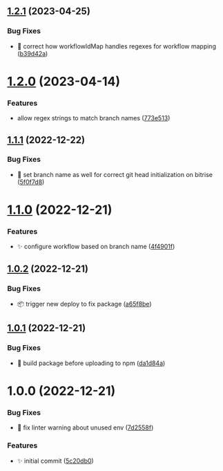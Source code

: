 ## [1.2.1](https://github.com/BerniWittmann/semantic-release-bitrise/compare/v1.2.0...v1.2.1) (2023-04-25)


### Bug Fixes

* :bug: correct how workflowIdMap handles regexes for workflow mapping ([b39d42a](https://github.com/BerniWittmann/semantic-release-bitrise/commit/b39d42a022d18c0c95bc6d44014a400d9c7833ac))

# [1.2.0](https://github.com/BerniWittmann/semantic-release-bitrise/compare/v1.1.1...v1.2.0) (2023-04-14)


### Features

* allow regex strings to match branch names ([773e513](https://github.com/BerniWittmann/semantic-release-bitrise/commit/773e513584510694b5131518879b029625b358ea))

## [1.1.1](https://github.com/BerniWittmann/semantic-release-bitrise/compare/v1.1.0...v1.1.1) (2022-12-22)


### Bug Fixes

* :bug: set branch name as well for correct git head initialization on bitrise ([5f0f7d8](https://github.com/BerniWittmann/semantic-release-bitrise/commit/5f0f7d81ee1e7ee2a35bbcf581cecf13d67cf505))

# [1.1.0](https://github.com/BerniWittmann/semantic-release-bitrise/compare/v1.0.2...v1.1.0) (2022-12-21)


### Features

* :sparkles: configure workflow based on branch name ([4f4901f](https://github.com/BerniWittmann/semantic-release-bitrise/commit/4f4901f6a887913a60fbd35367a053fceeb07101))

## [1.0.2](https://github.com/BerniWittmann/semantic-release-bitrise/compare/v1.0.1...v1.0.2) (2022-12-21)


### Bug Fixes

* :package: trigger new deploy to fix package ([a65f8be](https://github.com/BerniWittmann/semantic-release-bitrise/commit/a65f8be119efe2adf7a2ecc43733ffec5ba2067f))

## [1.0.1](https://github.com/BerniWittmann/semantic-release-bitrise/compare/v1.0.0...v1.0.1) (2022-12-21)


### Bug Fixes

* :construction_worker: build package before uploading to npm ([da1d84a](https://github.com/BerniWittmann/semantic-release-bitrise/commit/da1d84a35e784e7ce90febd0013a6238653f9b30))

# 1.0.0 (2022-12-21)


### Bug Fixes

* :rotating_light: fix linter warning about unused env ([7d2558f](https://github.com/BerniWittmann/semantic-release-bitrise/commit/7d2558fed10c9d0259455c6cb2fa87bda034bfad))


### Features

* :sparkles: initial commit ([5c20db0](https://github.com/BerniWittmann/semantic-release-bitrise/commit/5c20db0e3219ccc6e53bd5bb04aa039e62bcd72d))

